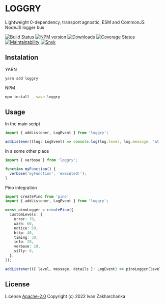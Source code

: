 # LOGGRY

Lightweight 0-dependency, transport agnostic, ESM and CommonJS NodeJS logger bus

[![Build Status][github-image]][github-url]
[![NPM version][npm-image]][npm-url]
[![Downloads][downloads-image]][npm-url]
[![Coverage Status][codecov-image]][codecov-url]
[![Maintainability][codeclimate-image]][codeclimate-url]
[![Snyk][snyk-image]][snyk-url]

## Instalation
YARN
```bash
yarn add loggry
```

NPM
```bash
npm install --save loggry
```

## Usage

In the main script
```typescript
import { addListener, LogEvent } from 'loggry';

addListener((log: LogEvent) => console.log(log.level, log.message, 'at', log.timestamp));
```

In a some other place
```typescript
import { verbose } from 'loggry';

function myFunction() {
  verbose('myFunction', 'executed!');
}
```

Pino integration
```typescript
import createPino from 'pino';
import { addListener, LogEvent } from 'loggry';

const pinoLogger = createPino({
  customLevels: {
    error: 70,
    warn: 60,
    notice: 50,
    http: 40,
    timing: 30,
    info: 20,
    verbose: 10,
    silly: 0,
  },
});

addListener(({ level, message, details }: LogEvent) => pinoLogger[level](details, message));
```


## License

License [Apache-2.0](http://www.apache.org/licenses/LICENSE-2.0)
Copyright (c) 2022 Ivan Zakharchanka

[npm-url]: https://www.npmjs.com/package/loggry
[downloads-image]: https://img.shields.io/npm/dw/loggry.svg?maxAge=43200
[npm-image]: https://img.shields.io/npm/v/loggry.svg?maxAge=43200
[github-url]: https://github.com/3axap4eHko/loggry/actions/workflows/cicd.yml
[github-image]: https://github.com/3axap4eHko/loggry/actions/workflows/cicd.yml/badge.svg
[codecov-url]: https://codecov.io/gh/3axap4eHko/loggry
[codecov-image]: https://codecov.io/gh/3axap4eHko/loggry/branch/master/graph/badge.svg?token=JZ8QCGH6PI
[codeclimate-url]: https://codeclimate.com/github/3axap4eHko/loggry/maintainability
[codeclimate-image]: https://api.codeclimate.com/v1/badges/0ba20f27f6db2b0fec8c/maintainability
[snyk-url]: https://snyk.io/test/npm/loggry/latest
[snyk-image]: https://img.shields.io/snyk/vulnerabilities/github/3axap4eHko/loggry.svg?maxAge=43200
